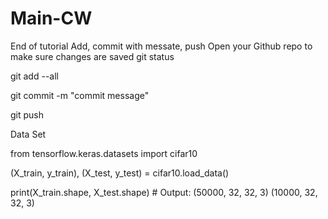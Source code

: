 # Main-CW



End of tutorial
Add, commit with messate, push
Open your Github repo to make sure changes are saved
git status

git add --all

git commit -m "commit message"

git push



Data Set

from tensorflow.keras.datasets import cifar10

(X_train, y_train), (X_test, y_test) = cifar10.load_data()

print(X_train.shape, X_test.shape)  # Output: (50000, 32, 32, 3) (10000, 32, 32, 3)
